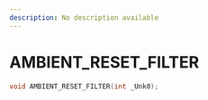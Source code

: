 ```yaml
---
description: No description available 
---
```


# AMBIENT_RESET_FILTER

```cpp
void AMBIENT_RESET_FILTER(int _Unk0);
```